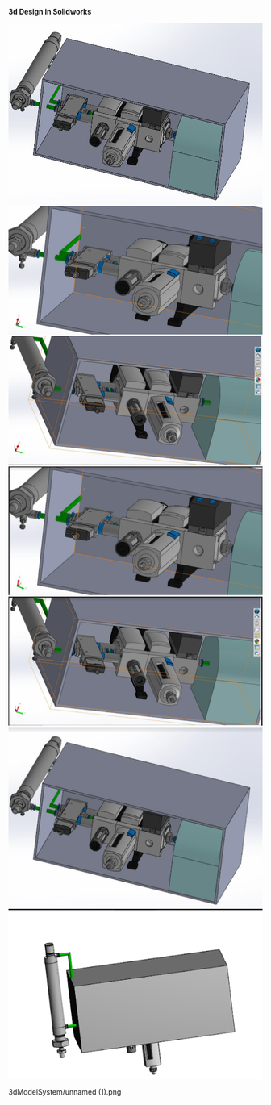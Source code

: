 
**3d Design in Solidworks**



<img src="3dModelSystem/Capture.JPG" alt=" " class="inline"/>

<img src="3dModelSystem/Capture1.JPG" alt=" " class="inline"/>

<img src="3dModelSystem/Capture3.JPG" alt=" " class="inline"/>

<img src="3dModelSystem/pasted image 0 (1).png" alt=" " class="inline"/>


<img src="3dModelSystem/unnamed (1).png" alt=" " class="inline"/>


<img src="3dModelSystem/unnamed (2).png" alt=" " class="inline"/>

<img src="3dModelSystem/unnamed.png" alt=" " class="inline"/>

3dModelSystem/unnamed (1).png
